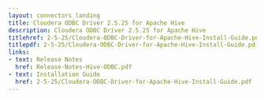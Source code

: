 ```yaml
---
layout: connectors_landing
title: Cloudera ODBC Driver 2.5.25 for Apache Hive
description: Cloudera ODBC Driver 2.5.25 for Apache Hive
titlehref: 2-5-25/Cloudera-ODBC-Driver-for-Apache-Hive-Install-Guide.pdf
titlepdf: 2-5-25/Cloudera-ODBC-Driver-for-Apache-Hive-Install-Guide.pdf
links:
- text: Release Notes
  href: Release-Notes-Hive-ODBC.pdf
- text: Installation Guide
  href: 2-5-25/Cloudera-ODBC-Driver-for-Apache-Hive-Install-Guide.pdf
---
```

